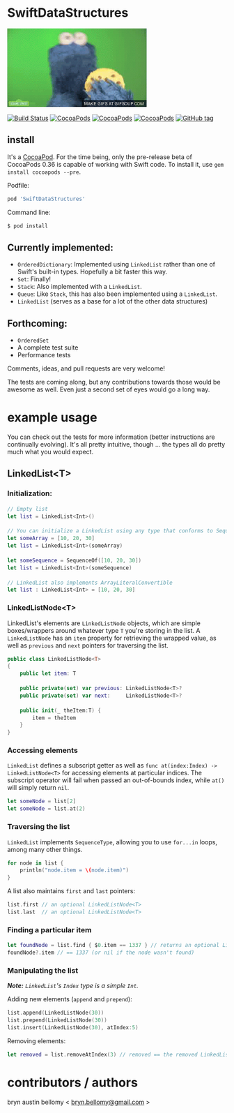 
# SwiftDataStructures

<img src="cookie-monster-eating-o.gif" />

[![Build Status](https://travis-ci.org/brynbellomy/SwiftDataStructures.svg?branch=master)](https://travis-ci.org/brynbellomy/SwiftDataStructures)
[![CocoaPods](https://img.shields.io/cocoapods/v/SwiftDataStructures.svg?style=flat)](http://cocoadocs.org/docsets/SwiftDataStructures)
[![CocoaPods](https://img.shields.io/cocoapods/p/SwiftDataStructures.svg?style=flat)](http://cocoadocs.org/docsets/SwiftDataStructures)
[![CocoaPods](https://img.shields.io/cocoapods/l/SwiftDataStructures.svg?style=flat)](http://cocoadocs.org/docsets/SwiftDataStructures)
[![GitHub tag](https://img.shields.io/github/tag/brynbellomy/SwiftDataStructures.svg?style=flat)]()


## install

It's a [CocoaPod](http://cocoapods.org).  For the time being, only the pre-release beta of CocoaPods 0.36 is capable of working with Swift code.  To install it, use `gem install cocoapods --pre`.

Podfile:

```ruby
pod 'SwiftDataStructures'
```

Command line:

```sh
$ pod install
```

## Currently implemented:

- `OrderedDictionary`: Implemented using `LinkedList` rather than one of Swift's built-in types.  Hopefully a bit faster this way.
- `Set`: Finally!
- `Stack`: Also implemented with a `LinkedList`.
- `Queue`: Like `Stack`, this has also been implemented using a `LinkedList`.
- `LinkedList` (serves as a base for a lot of the other data structures)

## Forthcoming:

- `OrderedSet`
- A complete test suite
- Performance tests

Comments, ideas, and pull requests are very welcome!

The tests are coming along, but any contributions towards those would be awesome as well.  Even just a second set of eyes would go a long way.


# example usage

You can check out the tests for more information (better instructions are continually evolving).  It's all pretty intuitive, though ... the types all do pretty much what you would expect.

## LinkedList&lt;T&gt;

### Initialization:

```swift
// Empty list
let list = LinkedList<Int>()

// You can initialize a LinkedList using any type that conforms to Sequence
let someArray = [10, 20, 30]
let list = LinkedList<Int>(someArray)

let someSequence = SequenceOf([10, 20, 30])
let list = LinkedList<Int>(someSequence)

// LinkedList also implements ArrayLiteralConvertible
let list : LinkedList<Int> = [10, 20, 30]
```


### LinkedListNode&lt;T&gt;

LinkedList's elements are `LinkedListNode` objects, which are simple boxes/wrappers around whatever type `T` you're storing in the list.  A `LinkedListNode` has an `item` property for retrieving the wrapped value, as well as `previous` and `next` pointers for traversing the list.

```swift
public class LinkedListNode<T>
{
    public let item: T

    public private(set) var previous: LinkedListNode<T>?
    public private(set) var next:     LinkedListNode<T>?

    public init(_ theItem:T) {
        item = theItem
    }
}
```


### Accessing elements

`LinkedList` defines a subscript getter as well as `func at(index:Index) -> LinkedListNode<T>` for accessing elements at particular indices.  The subscript operator will fail when passed an out-of-bounds index, while `at()` will simply return `nil`.

```swift
let someNode = list[2]
let someNode = list.at(2)
```


### Traversing the list

`LinkedList` implements `SequenceType`, allowing you to use `for...in` loops, among many other things.

```swift
for node in list {
    println("node.item = \(node.item)")
}
```

A list also maintains `first` and `last` pointers:

```swift
list.first // an optional LinkedListNode<T>
list.last  // an optional LinkedListNode<T>
```

### Finding a particular item

```swift
let foundNode = list.find { $0.item == 1337 } // returns an optional LinkedListNode<T>
foundNode?.item // == 1337 (or nil if the node wasn't found)
```


### Manipulating the list

_**Note:** `LinkedList`'s `Index` type is a simple `Int`._

Adding new elements (`append` and `prepend`):

```swift
list.append(LinkedListNode(30))
list.prepend(LinkedListNode(30))
list.insert(LinkedListNode(30), atIndex:5)
```

Removing elements:

```swift
let removed = list.removeAtIndex(3) // removed == the removed LinkedListNode object
```


# contributors / authors


bryn austin bellomy < <bryn.bellomy@gmail.com> >

